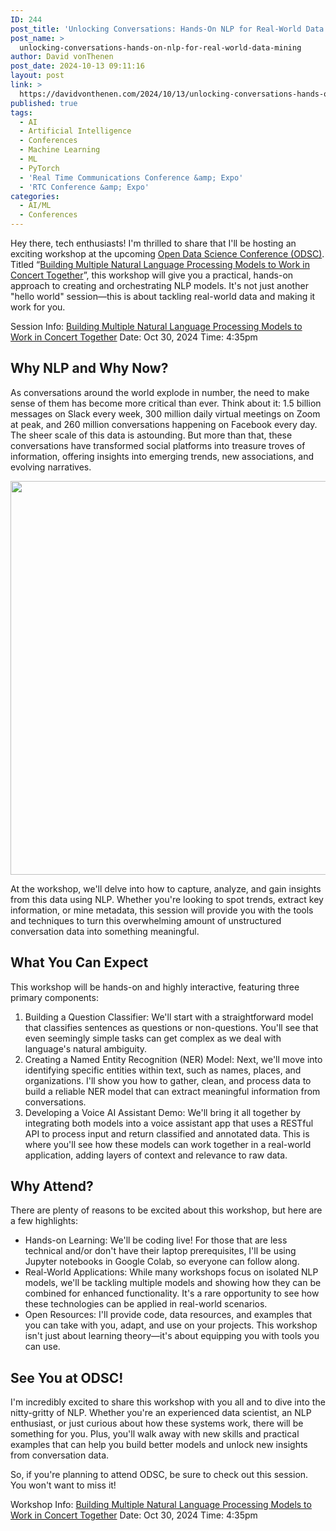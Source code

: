 ```yaml
---
ID: 244
post_title: 'Unlocking Conversations: Hands-On NLP for Real-World Data Mining'
post_name: >
  unlocking-conversations-hands-on-nlp-for-real-world-data-mining
author: David vonThenen
post_date: 2024-10-13 09:11:16
layout: post
link: >
  https://davidvonthenen.com/2024/10/13/unlocking-conversations-hands-on-nlp-for-real-world-data-mining/
published: true
tags:
  - AI
  - Artificial Intelligence
  - Conferences
  - Machine Learning
  - ML
  - PyTorch
  - 'Real Time Communications Conference &amp; Expo'
  - 'RTC Conference &amp; Expo'
categories:
  - AI/ML
  - Conferences
---
```

Hey there, tech enthusiasts! I'm thrilled to share that I'll be hosting an exciting workshop at the upcoming <a href="https://odsc.com/california/">Open Data Science Conference (ODSC)</a>. Titled “<a href="https://bit.ly/3Br1WNk">Building Multiple Natural Language Processing Models to Work in Concert Together</a>”, this workshop will give you a practical, hands-on approach to creating and orchestrating NLP models. It's not just another "hello world" session—this is about tackling real-world data and making it work for you.

Session Info:
<a href="https://bit.ly/3Br1WNk">Building Multiple Natural Language Processing Models to Work in Concert Together</a>
Date: Oct 30, 2024
Time: 4:35pm

<h2>Why NLP and Why Now?</h2>

As conversations around the world explode in number, the need to make sense of them has become more critical than ever. Think about it: 1.5 billion messages on Slack every week, 300 million daily virtual meetings on Zoom at peak, and 260 million conversations happening on Facebook every day. The sheer scale of this data is astounding. But more than that, these conversations have transformed social platforms into treasure troves of information, offering insights into emerging trends, new associations, and evolving narratives.

<img class="wp-image-334 aligncenter" src="https://davidvonthenen.com/wp-content/uploads/2025/05/nlp2-300x300.png" alt="" width="630" height="630" />

At the workshop, we'll delve into how to capture, analyze, and gain insights from this data using NLP. Whether you're looking to spot trends, extract key information, or mine metadata, this session will provide you with the tools and techniques to turn this overwhelming amount of unstructured conversation data into something meaningful.

<h2>What You Can Expect</h2>

This workshop will be hands-on and highly interactive, featuring three primary components:

<ol>
    <li>Building a Question Classifier: We'll start with a straightforward model that classifies sentences as questions or non-questions. You'll see that even seemingly simple tasks can get complex as we deal with language's natural ambiguity.</li>
    <li>Creating a Named Entity Recognition (NER) Model: Next, we'll move into identifying specific entities within text, such as names, places, and organizations. I'll show you how to gather, clean, and process data to build a reliable NER model that can extract meaningful information from conversations.</li>
    <li>Developing a Voice AI Assistant Demo: We'll bring it all together by integrating both models into a voice assistant app that uses a RESTful API to process input and return classified and annotated data. This is where you'll see how these models can work together in a real-world application, adding layers of context and relevance to raw data.</li>
</ol>

<h2>Why Attend?</h2>

There are plenty of reasons to be excited about this workshop, but here are a few highlights:

<ul>
    <li>Hands-on Learning: We'll be coding live! For those that are less technical and/or don't have their laptop prerequisites, I'll be using Jupyter notebooks in Google Colab, so everyone can follow along.</li>
    <li>Real-World Applications: While many workshops focus on isolated NLP models, we'll be tackling multiple models and showing how they can be combined for enhanced functionality. It's a rare opportunity to see how these technologies can be applied in real-world scenarios.</li>
    <li>Open Resources: I'll provide code, data resources, and examples that you can take with you, adapt, and use on your projects. This workshop isn't just about learning theory—it's about equipping you with tools you can use.</li>
</ul>

<h2>See You at ODSC!</h2>

I'm incredibly excited to share this workshop with you all and to dive into the nitty-gritty of NLP. Whether you're an experienced data scientist, an NLP enthusiast, or just curious about how these systems work, there will be something for you. Plus, you'll walk away with new skills and practical examples that can help you build better models and unlock new insights from conversation data.

So, if you're planning to attend ODSC, be sure to check out this session. You won't want to miss it!

Workshop Info:
<a href="https://bit.ly/3Br1WNk">Building Multiple Natural Language Processing Models to Work in Concert Together</a>
Date: Oct 30, 2024
Time: 4:35pm
